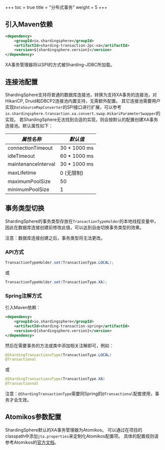 +++
toc = true
title = "分布式事务"
weight = 5
+++

## 引入Maven依赖

```xml
<dependency>
    <groupId>io.shardingsphere</groupId>
    <artifactId>sharding-transaction-2pc-xa</artifactId>
    <version>${shardingsphere.version}</version>
</dependency>
```

XA事务管理器将以SPI的方式被Sharding-JDBC所加载。

## 连接池配置

ShardingSphere支持将普通的数据库连接池，转换为支持XA事务的连接池，对HikariCP, Druid和DBCP2连接池内置支持，无需额外配置。
其它连接池需要用户实现`DataSourceMapConverter`的SPI接口进行扩展，可以参考`io.shardingsphere.transaction.xa.convert.swap.HikariParameterSwapper`的实现。
若ShardingSphere无法找到合适的实现，则会按默认的配置创建XA事务连接池。默认属性如下：

| *属性名称*              | *默认值*    |
| -----------------------| ----------- |
| connectionTimeout      | 30 * 1000 ms|
| idleTimeout            | 60 * 1000 ms|
| maintenanceInterval    | 30 * 1000 ms|
| maxLifetime            | 0  (无限制) |
| maximumPoolSize        | 50          |
| minimumPoolSize        | 1           |

## 事务类型切换

ShardingSphere的事务类型存放在`TransactionTypeHolder`的本地线程变量中，因此在数据库连接创建前修改此值，可以达到自由切换事务类型的效果。

注意：数据库连接创建之后，事务类型将无法更改。

### API方式

```java
TransactionTypeHolder.set(TransactionType.LOCAL);
```

或

```java
TransactionTypeHolder.set(TransactionType.XA);
```

### Spring注解方式

引入Maven依赖：

```xml
<dependency>
    <groupId>io.shardingsphere</groupId>
    <artifactId>sharding-transaction-spring</artifactId>
    <version>${shardingsphere.version}</version>
</dependency>
```

然后在需要事务的方法或类中添加相关注解即可，例如：

```java
@ShardingTransactionaType(TransactionType.LOCAL)
@Transactional
```

或

```java
@ShardingTransactionaType(TransactionType.XA)
@Transactionnal
```

注意：`@ShardingTransactionType`需要同Spring的`@Transactional`配套使用，事务才会生效。

## Atomikos参数配置

ShardingSphere默认的XA事务管理器为Atomikos。
可以通过在项目的classpath中添加`jta.properties`来定制化Atomikos配置项。
具体的配置规则请参考Atomikos的[官方文档](https://www.atomikos.com/Documentation/JtaProperties)。
